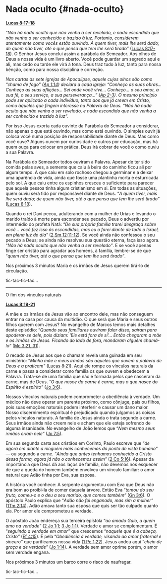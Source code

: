 # Nada oculto {#nada-oculto}

[**Lucas 8:17-18**](http://bibliaonline.com.br/acf/lc/8/17-18)

“_Não há nada oculto que não venha a ser revelado, e nada escondido que não venha a ser conhecido e trazido à luz. Portanto, considerem atentamente como vocês estão ouvindo. A quem tiver, mais lhe será dado; de quem não tiver, até o que pensa que tem lhe será tirado”_ ([Lucas 8:17-18](http://bibliaonline.com.br/acf/lc/8/17-18)). O Senhor Jesus conclui assim a parábola do Semeador. Aos olhos de Deus a nossa vida é um livro aberto. Você pode guardar um segredo aqui e ali, mas cedo ou tarde ele virá à tona. Deus traz tudo à luz, tanto para nossa bênção, como para nossa disciplina e correção.

_Nas cartas às sete igrejas de Apocalipse, aquele cujos olhos são como “chama de fogo” (_[_Ap 1:14_](http://bibliaonline.com.br/acf/ap/1/14)_) declara a cada igreja: “Conheço as suas obras... Conheço as suas aflições... Sei onde você vive... Conheço... o seu amor, a sua fé, o seu serviço, a sua perseverança...” (_[_Ap 2-3_](http://bibliaonline.com.br/acf/ap/2/-3)_). O mesmo princípio pode ser aplicado a cada indivíduo, tanto aos que já creem em Cristo, como àqueles que fingem interesse na Palavra de Deus. “Não há nada oculto que não venha a ser revelado, e nada escondido que não venha a ser conhecido e trazido à luz”._

Por isso Jesus exorta cada ouvinte da Parábola do Semeador a considerar, não apenas o que está ouvindo, mas como está ouvindo. O simples ouvir já coloca você numa posição de responsabilidade diante de Deus. Mas como você ouve? Alguns ouvem por curiosidade e outros por educação, mas há quem ouça para colocar em prática. Deus irá cobrar de você o como ouviu a sua Palavra.

Na Parábola do Semeador todos ouviram a Palavra. Apesar de ter sido comida pelas aves, a semente que caiu à beira do caminho ficou ali por algum tempo. A que caiu em solo rochoso chegou a germinar e a deixar uma aparência de vida, ainda que fosse uma plantinha morta e esturricada pelo sol. A que caiu entre os espinhos cresceu o suficiente para parecer que aquela pessoa tinha algum cristianismo em si. Em todas as situações, quem ouviu será tido por responsável diante de Deus. “_A quem tiver, mais lhe será dado; de quem não tiver, até o que pensa que tem lhe será tirado”_ ([Lucas 8:18](http://bibliaonline.com.br/acf/lc/8/18)).

Quando o rei Davi pecou, adulterando com a mulher de Urias e levando o marido traído à morte para esconder seu pecado, Deus o advertiu por intermédio do profeta Natã: “_De sua própria família trarei desgraça sobre você... você fez isso às escondidas, mas eu o farei diante de todo o Israel, em plena luz do dia”_ ([2 Sm 12:11-12](http://bibliaonline.com.br/acf/2sm/12/11-12)). Se você ainda não confessou o seu pecado a Deus; se ainda não resolveu sua questão eterna, faça isso agora. “_Não há nada oculto que não venha a ser revelado”_. E se você apenas finge ser cristão para agradar aos homens, à família, lembre-se de que “_quem não tiver, até o que pensa que tem lhe será tirado”_.

Nos próximos 3 minutos Maria e os irmãos de Jesus querem tirá-lo de circulação.

tic-tac-tic-tac...

*****

O fim dos vínculos naturais

[**Lucas 8:19-21**](http://bibliaonline.com.br/acf/lc/8/19-21)

A mãe e os irmãos de Jesus vão ao encontro dele, mas não conseguem entrar na casa por causa da multidão. O que será que Maria e seus outros filhos querem com Jesus? No evangelho de Marcos temos mais detalhes deste episódio: “_Quando seus familiares ouviram falar disso, saíram para apoderar-se dele, pois diziam: ‘Ele está fora de si’... Então chegaram a mãe e os irmãos de Jesus. Ficando do lado de fora, mandaram alguém chamá-lo”_ ([Mc 3:21, 31](http://bibliaonline.com.br/acf/mc/3/21,31)).

O recado de Jesus aos que o chamam revela uma guinada em seu ministério: “_Minha mãe e meus irmãos são aqueles que ouvem a palavra de Deus e a praticam”_ ([Lucas 8:21](http://bibliaonline.com.br/acf/lc/8/21)). Aqui ele rompe os vínculos naturais da carne e passa a considerar como família os que ouvem e obedecem a Palavra. Trata-se de uma família que não é formada pelos que nasceram da carne, mas de Deus. “_O que nasce da carne é carne, mas o que nasce do Espírito é espírito”_ ([Jo 3:6](http://bibliaonline.com.br/acf/jo/3/6)).

Nossos vínculos naturais podem comprometer a obediência à verdade. Um médico não deve operar um parente próximo, como cônjuge, pais ou filhos, pois suas emoções naturais podem interferir e causar um dano maior. Nosso discernimento espiritual é prejudicado quando julgamos as coisas pelos vínculos naturais. A família de Jesus ainda o trata segundo a carne. Seus irmãos ainda não creem nele e acham que ele esteja sofrendo de alguma insanidade. No evangelho de João lemos que “_Nem mesmo seus irmãos criam nele”_ ([Jo 7:5](http://bibliaonline.com.br/acf/jo/7/5)).

Em sua segunda carta aos cristãos em Corinto, Paulo escreve que “_de agora em diante a ninguém mais conhecemos do ponto de vista humano”_ — ou segundo a carne. “_Ainda que antes tenhamos conhecido a Cristo dessa forma, agora já não o conhecemos assim”_ ([2 Co 5:16](http://bibliaonline.com.br/acf/2co/5/16)). Apesar da importância que Deus dá aos laços de família, não devemos nos esquecer de que a queda do homem também envolveu um vínculo familiar: o amor natural que Adão tinha por Eva, sua esposa.

A história você conhece: A serpente argumentou com Eva que Deus não era bom ao proibi-la de comer daquela árvore. Então Eva “_tomou do seu fruto, comeu-o e o deu a seu marido, que comeu também”_ ([Gn 3:6](http://bibliaonline.com.br/acf/gn/3/6)). O apóstolo Paulo explica que “_Adão não foi enganado, mas sim a mulher”_ ([1Tm 2:14](http://bibliaonline.com.br/acf/1tm/2/14)). Adão amava tanto sua esposa que quis ser tão culpado quanto ela. Por amor ele comprometeu a verdade.

O apóstolo João endereça sua terceira epístola “_ao amado Gaio, a quem amo na verdade”_ ([2 Jo 1:1](http://bibliaonline.com.br/acf/2jo/1/1); [3 Jo 1:1](http://bibliaonline.com.br/acf/3jo/1/1)). Verdade e amor se complementam. É “_seguindo a verdade em amor”_ que crescemos “_naquele que é a cabeça, Cristo”_ ([Ef 4:15](http://bibliaonline.com.br/acf/ef/4/15)). É pela “_Obediência à verdade, visando ao amor fraternal e sincero”_ que purificamos nossa vida ([1 Pe 1:22](http://bibliaonline.com.br/acf/1pe/1/22)). Jesus andou aqui “_cheio de graça e de verdade”_ ([Jo 1:14](http://bibliaonline.com.br/acf/jo/1/14)). A verdade sem amor oprime porém, o amor sem verdade engana.

Nos próximos 3 minutos um barco corre o risco de naufragar.

tic-tac-tic-tac...

*****
